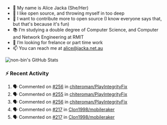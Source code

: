- 👋 My name is Alice Jacka (She/Her)
- 💞️ I like open source, and throwing myself in too deep
- 🌱 I want to contribute more to open source (I know everyone says that, but that's because it's fun)
- 📚 I’m studying a double degree of Computer Science, and Computer and Network Engineering at RMIT
- 👀 I’m looking for frelance or part time work
- 📫 You can reach me at [alice@jacka.net.au][email]

<img alt="non-bin's GitHub Stats" src="https://github-readme-stats.vercel.app/api?username=non-bin&count_private=true&show_icons=true&theme=dark&hide_border=true" />

### :zap: Recent Activity

<!--START_SECTION:activity-->
1. 🗣 Commented on [#256](https://github.com/chiteroman/PlayIntegrityFix/issues/256) in [chiteroman/PlayIntegrityFix](https://github.com/chiteroman/PlayIntegrityFix)
2. 🗣 Commented on [#255](https://github.com/chiteroman/PlayIntegrityFix/issues/255) in [chiteroman/PlayIntegrityFix](https://github.com/chiteroman/PlayIntegrityFix)
3. 🗣 Commented on [#256](https://github.com/chiteroman/PlayIntegrityFix/issues/256) in [chiteroman/PlayIntegrityFix](https://github.com/chiteroman/PlayIntegrityFix)
4. 🗣 Commented on [#217](https://github.com/Clon1998/mobileraker/issues/217) in [Clon1998/mobileraker](https://github.com/Clon1998/mobileraker)
5. 🗣 Commented on [#217](https://github.com/Clon1998/mobileraker/issues/217) in [Clon1998/mobileraker](https://github.com/Clon1998/mobileraker)
<!--END_SECTION:activity-->


[website]: https://hihello.me/p/71c781e8-9bce-4bbe-923f-bb847fcbbebd "HiHello Card"
[email]: mailto:alice@jacka.net.au "alice@jacka.net.au"

<!--
**jamesgeorge007/jamesgeorge007** is a ✨ _special_ ✨ repository because its `README.md` (this file) appears on your GitHub profile.

Here are some ideas to get you started:

- 🌱 I’m currently learning ...
- 👯 I’m looking to collaborate on ...
- 🤔 I’m looking for help with ...
- 💬 Ask me about ...
- 😄 Pronouns: ...
- ⚡ Fun fact: ...
-->
